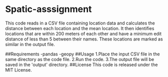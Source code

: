 # Spatic-asssignment
This code reads in a CSV file containing location data and calculates the distance between each location and the mean location. It then identifies locations that are within 200 meters of each other and have a minimum edit distance of less than 5 between their names. These locations are marked as similar in the output file.

##Requirements
  -pandas
  -geopy
##Usage
  1.Place the input CSV file in the same directory as the code file.
  2.Run the code.
  3.The output file will be saved in the 'output' directory.
 ##License
This code is released under the MIT License.
